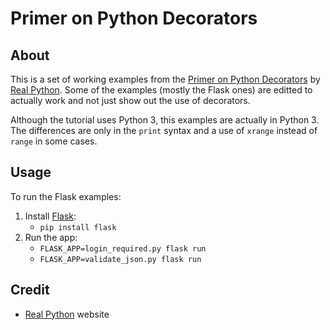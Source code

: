 # Primer on Python Decorators #

## About ##

This is a set of working examples from the [Primer on Python Decorators] by [Real Python]. Some of the examples (mostly the Flask ones) are editted to actually work and not just show out the use of decorators.

Although the tutorial uses Python 3, this examples are actually in Python 3. The differences are only in the `print` syntax and a use of `xrange` instead of `range` in some cases.

## Usage ##

To run the Flask examples:

1. Install [Flask]:
   * `pip install flask`
2. Run the app:
   * `FLASK_APP=login_required.py flask run`
   * `FLASK_APP=validate_json.py flask run`

## Credit ##

* [Real Python] website


[Primer on Python Decorators]: https://realpython.com/primer-on-python-decorators/
[Real Python]: https://realpython.com/primer-on-python-decorators/
[Flask]: http://flask.pocoo.org/